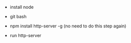 
- install node

- git bash

- npm install http-server -g
(no need to do this step again)

- run http-server